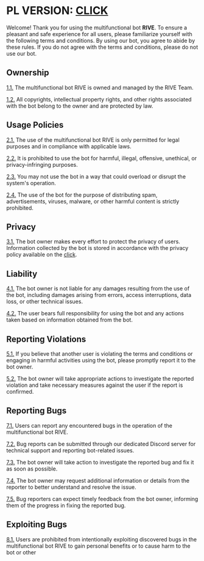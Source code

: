 # PL VERSION: [CLICK](https://github.com/rivebest/rive.best/blob/main/bot-tos_pl.md)

Welcome! Thank you for using the multifunctional bot <b>RIVE</b>. To ensure a pleasant and safe experience for all users, please familiarize yourself with the following terms and conditions. By using our bot, you agree to abide by these rules. If you do not agree with the terms and conditions, please do not use our bot.

## Ownership
<ins>1.1.</ins> The multifunctional bot RIVE is owned and managed by the RIVE Team.

<ins>1.2.</ins> All copyrights, intellectual property rights, and other rights associated with the bot belong to the owner and are protected by law.

## Usage Policies
<ins>2.1.</ins> The use of the multifunctional bot RIVE is only permitted for legal purposes and in compliance with applicable laws.

<ins>2.2.</ins> It is prohibited to use the bot for harmful, illegal, offensive, unethical, or privacy-infringing purposes.

<ins>2.3.</ins> You may not use the bot in a way that could overload or disrupt the system's operation.

<ins>2.4.</ins> The use of the bot for the purpose of distributing spam, advertisements, viruses, malware, or other harmful content is strictly prohibited.

## Privacy
<ins>3.1.</ins> The bot owner makes every effort to protect the privacy of users. Information collected by the bot is stored in accordance with the privacy policy available on the [click](https://github.com/rivebest/rive.best/blob/main/privacy-policy.md).

## Liability
<ins>4.1.</ins> The bot owner is not liable for any damages resulting from the use of the bot, including damages arising from errors, access interruptions, data loss, or other technical issues.

<ins>4.2.</ins> The user bears full responsibility for using the bot and any actions taken based on information obtained from the bot.

## Reporting Violations
<ins>5.1.</ins> If you believe that another user is violating the terms and conditions or engaging in harmful activities using the bot, please promptly report it to the bot owner.

<ins>5.2.</ins> The bot owner will take appropriate actions to investigate the reported violation and take necessary measures against the user if the report is confirmed.

## Reporting Bugs
<ins>7.1.</ins> Users can report any encountered bugs in the operation of the multifunctional bot RIVE.

<ins>7.2.</ins> Bug reports can be submitted through our dedicated Discord server for technical support and reporting bot-related issues.

<ins>7.3.</ins> The bot owner will take action to investigate the reported bug and fix it as soon as possible.

<ins>7.4.</ins> The bot owner may request additional information or details from the reporter to better understand and resolve the issue.

<ins>7.5.</ins> Bug reporters can expect timely feedback from the bot owner, informing them of the progress in fixing the reported bug.

## Exploiting Bugs
<ins>8.1.</ins> Users are prohibited from intentionally exploiting discovered bugs in the multifunctional bot RIVE to gain personal benefits or to cause harm to the bot or other
